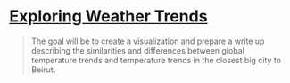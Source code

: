 # [Exploring Weather Trends](https://github.com/AmerJadid/Data_Analyst_NanoDegree/blob/master/Project_1_Exploring_Weather_Trends/Explore%20Weather%20Trends.ipynb)

>The goal will be to create a visualization and prepare a write up describing the similarities and differences between global temperature trends and temperature trends in the closest big city to Beirut.

